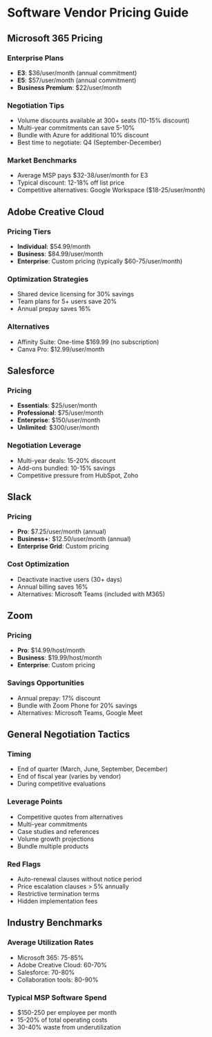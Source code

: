 # Software Vendor Pricing Guide

## Microsoft 365 Pricing

### Enterprise Plans
- **E3**: $36/user/month (annual commitment)
- **E5**: $57/user/month (annual commitment)
- **Business Premium**: $22/user/month

### Negotiation Tips
- Volume discounts available at 300+ seats (10-15% discount)
- Multi-year commitments can save 5-10%
- Bundle with Azure for additional 10% discount
- Best time to negotiate: Q4 (September-December)

### Market Benchmarks
- Average MSP pays $32-38/user/month for E3
- Typical discount: 12-18% off list price
- Competitive alternatives: Google Workspace ($18-25/user/month)

## Adobe Creative Cloud

### Pricing Tiers
- **Individual**: $54.99/month
- **Business**: $84.99/user/month
- **Enterprise**: Custom pricing (typically $60-75/user/month)

### Optimization Strategies
- Shared device licensing for 30% savings
- Team plans for 5+ users save 20%
- Annual prepay saves 16%

### Alternatives
- Affinity Suite: One-time $169.99 (no subscription)
- Canva Pro: $12.99/user/month

## Salesforce

### Pricing
- **Essentials**: $25/user/month
- **Professional**: $75/user/month
- **Enterprise**: $150/user/month
- **Unlimited**: $300/user/month

### Negotiation Leverage
- Multi-year deals: 15-20% discount
- Add-ons bundled: 10-15% savings
- Competitive pressure from HubSpot, Zoho

## Slack

### Pricing
- **Pro**: $7.25/user/month (annual)
- **Business+**: $12.50/user/month (annual)
- **Enterprise Grid**: Custom pricing

### Cost Optimization
- Deactivate inactive users (30+ days)
- Annual billing saves 16%
- Alternatives: Microsoft Teams (included with M365)

## Zoom

### Pricing
- **Pro**: $14.99/host/month
- **Business**: $19.99/host/month
- **Enterprise**: Custom pricing

### Savings Opportunities
- Annual prepay: 17% discount
- Bundle with Zoom Phone for 20% savings
- Alternatives: Microsoft Teams, Google Meet

## General Negotiation Tactics

### Timing
- End of quarter (March, June, September, December)
- End of fiscal year (varies by vendor)
- During competitive evaluations

### Leverage Points
- Competitive quotes from alternatives
- Multi-year commitments
- Case studies and references
- Volume growth projections
- Bundle multiple products

### Red Flags
- Auto-renewal clauses without notice period
- Price escalation clauses > 5% annually
- Restrictive termination terms
- Hidden implementation fees

## Industry Benchmarks

### Average Utilization Rates
- Microsoft 365: 75-85%
- Adobe Creative Cloud: 60-70%
- Salesforce: 70-80%
- Collaboration tools: 80-90%

### Typical MSP Software Spend
- $150-250 per employee per month
- 15-20% of total operating costs
- 30-40% waste from underutilization

